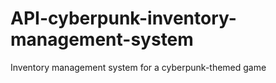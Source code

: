 # API-cyberpunk-inventory-management-system
Inventory management system for a cyberpunk-themed game
